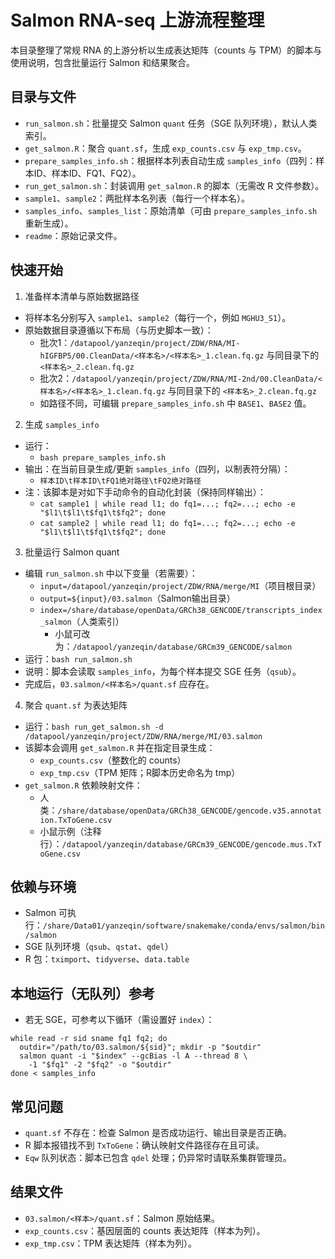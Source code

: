 # Salmon RNA-seq 上游流程整理

本目录整理了常规 RNA 的上游分析以生成表达矩阵（counts 与 TPM）的脚本与使用说明，包含批量运行 Salmon 和结果聚合。

## 目录与文件
- `run_salmon.sh`：批量提交 Salmon `quant` 任务（SGE 队列环境），默认人类索引。
- `get_salmon.R`：聚合 `quant.sf`，生成 `exp_counts.csv` 与 `exp_tmp.csv`。
- `prepare_samples_info.sh`：根据样本列表自动生成 `samples_info`（四列：样本ID、样本ID、FQ1、FQ2）。
- `run_get_salmon.sh`：封装调用 `get_salmon.R` 的脚本（无需改 R 文件参数）。
- `sample1`、`sample2`：两批样本名列表（每行一个样本名）。
- `samples_info`、`samples_list`：原始清单（可由 `prepare_samples_info.sh` 重新生成）。
- `readme`：原始记录文件。

## 快速开始
1) 准备样本清单与原始数据路径
- 将样本名分别写入 `sample1`、`sample2`（每行一个，例如 `MGHU3_S1`）。
- 原始数据目录遵循以下布局（与历史脚本一致）：
  - 批次1：`/datapool/yanzeqin/project/ZDW/RNA/MI-hIGFBP5/00.CleanData/<样本名>/<样本名>_1.clean.fq.gz`
            与同目录下的 `<样本名>_2.clean.fq.gz`
  - 批次2：`/datapool/yanzeqin/project/ZDW/RNA/MI-2nd/00.CleanData/<样本名>/<样本名>_1.clean.fq.gz`
            与同目录下的 `<样本名>_2.clean.fq.gz`
  - 如路径不同，可编辑 `prepare_samples_info.sh` 中 `BASE1`、`BASE2` 值。

2) 生成 `samples_info`
- 运行：
  - `bash prepare_samples_info.sh`
- 输出：在当前目录生成/更新 `samples_info`（四列，以制表符分隔）：
  - `样本ID\t样本ID\tFQ1绝对路径\tFQ2绝对路径`
- 注：该脚本是对如下手动命令的自动化封装（保持同样输出）：
  - `cat sample1 | while read l1; do fq1=...; fq2=...; echo -e "$l1\t$l1\t$fq1\t$fq2"; done`
  - `cat sample2 | while read l1; do fq1=...; fq2=...; echo -e "$l1\t$l1\t$fq1\t$fq2"; done`

3) 批量运行 Salmon quant
- 编辑 `run_salmon.sh` 中以下变量（若需要）：
  - `input=/datapool/yanzeqin/project/ZDW/RNA/merge/MI`（项目根目录）
  - `output=${input}/03.salmon`（Salmon输出目录）
  - `index=/share/database/openData/GRCh38_GENCODE/transcripts_index_salmon`（人类索引）
    - 小鼠可改为：`/datapool/yanzeqin/database/GRCm39_GENCODE/salmon`
- 运行：`bash run_salmon.sh`
- 说明：脚本会读取 `samples_info`，为每个样本提交 SGE 任务（`qsub`）。
- 完成后，`03.salmon/<样本名>/quant.sf` 应存在。

4) 聚合 `quant.sf` 为表达矩阵
- 运行：`bash run_get_salmon.sh -d /datapool/yanzeqin/project/ZDW/RNA/merge/MI/03.salmon`
- 该脚本会调用 `get_salmon.R` 并在指定目录生成：
  - `exp_counts.csv`（整数化的 counts）
  - `exp_tmp.csv`（TPM 矩阵；R脚本历史命名为 tmp）
- `get_salmon.R` 依赖映射文件：
  - 人类：`/share/database/openData/GRCh38_GENCODE/gencode.v35.annotation.TxToGene.csv`
  - 小鼠示例（注释行）：`/datapool/yanzeqin/database/GRCm39_GENCODE/gencode.mus.TxToGene.csv`

## 依赖与环境
- Salmon 可执行：`/share/Data01/yanzeqin/software/snakemake/conda/envs/salmon/bin/salmon`
- SGE 队列环境（`qsub`、`qstat`、`qdel`）
- R 包：`tximport`、`tidyverse`、`data.table`

## 本地运行（无队列）参考
- 若无 SGE，可参考以下循环（需设置好 `index`）：
```
while read -r sid sname fq1 fq2; do 
  outdir="/path/to/03.salmon/${sid}"; mkdir -p "$outdir"
  salmon quant -i "$index" --gcBias -l A --thread 8 \
    -1 "$fq1" -2 "$fq2" -o "$outdir"
done < samples_info
```

## 常见问题
- `quant.sf` 不存在：检查 Salmon 是否成功运行、输出目录是否正确。
- R 脚本报错找不到 `TxToGene`：确认映射文件路径存在且可读。
- `Eqw` 队列状态：脚本已包含 `qdel` 处理；仍异常时请联系集群管理员。

## 结果文件
- `03.salmon/<样本>/quant.sf`：Salmon 原始结果。
- `exp_counts.csv`：基因层面的 counts 表达矩阵（样本为列）。
- `exp_tmp.csv`：TPM 表达矩阵（样本为列）。
